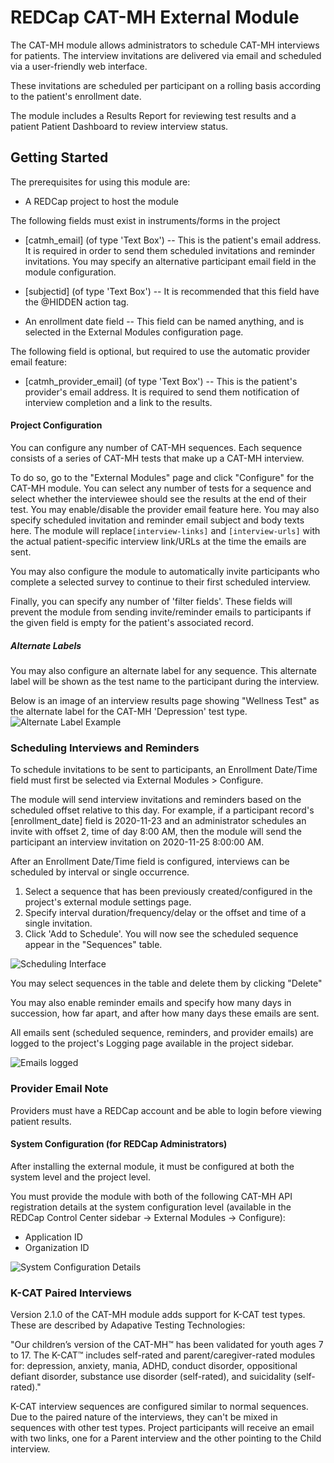 



# REDCap CAT-MH External Module

The CAT-MH module allows administrators to schedule CAT-MH interviews for patients. The interview invitations are delivered via email and scheduled via a user-friendly web interface.

These invitations are scheduled per participant on a rolling basis according to the patient's enrollment date.

The module includes a Results Report for reviewing test results and a patient Patient Dashboard to review interview status.

## Getting Started
The prerequisites for using this module are:
* A REDCap project to host the module

The following fields must exist in instruments/forms in the project

* [catmh_email] (of type 'Text Box') -- This is the patient's email address. It is required in order to send them scheduled invitations and reminder invitations. You may specify an alternative participant email field in the module configuration.

* [subjectid] (of type 'Text Box') -- It is recommended that this field have the @HIDDEN action tag.

* An enrollment date field -- This field can be named anything, and is selected in the External Modules configuration page.
	
The following field is optional, but required to use the automatic provider email feature:
* [catmh_provider_email] (of type 'Text Box') -- This is the patient's provider's email address. It is required to send them notification of interview completion and a link to the results.
	
#### Project Configuration
You can configure any number of CAT-MH sequences. Each sequence consists of a series of CAT-MH tests that make up a CAT-MH interview.

To do so, go to the "External Modules" page and click "Configure" for the CAT-MH module. You can select any number of tests for a sequence and select whether the interviewee should see the results at the end of their test.
You may enable/disable the provider email feature here.
You may also specify scheduled invitation and reminder email subject and body texts here. The module will replace`[interview-links]` and `[interview-urls]` with the actual patient-specific interview link/URLs at the time the emails are sent.

You may also configure the module to automatically invite participants who complete a selected survey to continue to their first scheduled interview.

Finally, you can specify any number of 'filter fields'. These fields will prevent the module from sending invite/reminder emails to participants if the given field is empty for the patient's associated record.

##### Alternate Labels
You may also configure an alternate label for any sequence. This alternate label will be shown as the test name to the participant during the interview. 

Below is an image of an interview results page showing "Wellness Test" as the alternate label for the CAT-MH 'Depression' test type.
![Alternate Label Example](/docs/alternate_test_label_results.PNG)


### Scheduling Interviews and Reminders
To schedule invitations to be sent to participants, an Enrollment Date/Time field must first be selected via External Modules > Configure.

The module will send interview invitations and reminders based on the scheduled offset relative to this day. For example, if a participant record's [enrollment_date] field is 2020-11-23 and an administrator schedules an invite with offset 2, time of day 8:00 AM, then the module will send the participant an interview invitation on 2020-11-25 8:00:00 AM.

After an Enrollment Date/Time field is configured, interviews can be scheduled by interval or single occurrence.
1. Select a sequence that has been previously created/configured in the project's external module settings page.
2. Specify interval duration/frequency/delay or the offset and time of a single invitation.
3. Click 'Add to Schedule'. You will now see the scheduled sequence appear in the "Sequences" table.

![Scheduling Interface](/docs/scheduling.PNG)

You may select sequences in the table and delete them by clicking "Delete"

You may also enable reminder emails and specify how many days in succession, how far apart, and after how many days these emails are sent.

All emails sent (scheduled sequence, reminders, and provider emails) are logged to the project's Logging page available in the project sidebar.

![Emails logged](/docs/logging.PNG)

### Provider Email Note
Providers must have a REDCap account and be able to login before viewing patient results.

#### System Configuration (for REDCap Administrators)
After installing the external module, it must be configured at both the system level and the project level.

You must provide the module with both of the following CAT-MH API registration details at the system configuration level (available in the REDCap Control Center sidebar -> External Modules -> Configure):
* Application ID
* Organization ID

![System Configuration Details](/docs/systemLevel.PNG)

### K-CAT Paired Interviews

Version 2.1.0 of the CAT-MH module adds support for K-CAT test types. These are described by Adapative Testing Technologies:

"Our children’s version of the CAT-MH™ has been validated for youth ages 7 to 17. The K-CAT™ includes self-rated and parent/caregiver-rated modules for: depression, anxiety, mania, ADHD, conduct disorder, oppositional defiant disorder, substance use disorder (self-rated), and suicidality (self-rated)."

K-CAT interview sequences are configured similar to normal sequences. Due to the paired nature of the interviews, they can't be mixed in sequences with other test types. Project participants will receive an email with two links, one for a Parent interview and the other pointing to the Child interview.